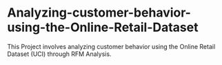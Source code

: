 # Analyzing-customer-behavior-using-the-Online-Retail-Dataset
This Project involves analyzing customer behavior using the Online Retail Dataset (UCI) through RFM Analysis.

